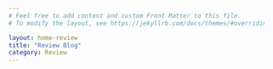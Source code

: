 ```yaml
---
# Feel free to add content and custom Front Matter to this file.
# To modify the layout, see https://jekyllrb.com/docs/themes/#overriding-theme-defaults

layout: home-review
title: "Review Blog"
category: Review
---
```

